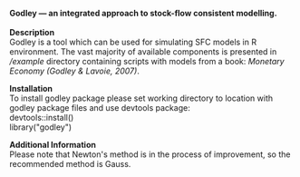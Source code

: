 **Godley — an integrated approach to stock-flow consistent modelling.**\
\
**Description**\
Godley is a tool which can be used for simulating SFC models in R environment. 
The vast majority of available components is presented in */example* directory containing scripts with models from a book: *Monetary Economy (Godley & Lavoie, 2007)*.

**Installation**\
To install godley package please set working directory to location with godley package files and use devtools package:\
devtools::install()\
library("godley")

**Additional Information**\
Please note that Newton's method is in the process of improvement, so the recommended method is Gauss.
